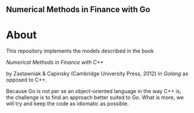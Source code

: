 ## Numerical Methods in Finance with Go

# About

This repository implements the models described in the book

*Numerical Methods in Finance with C++*

by Zastawniak & Capinsky (Cambridge University Press, 2012)
in *Golang* as opposed to C++.

Because Go is not per se an object-oriented language in the way C++
is, the challenge is to find an approach better suited to Go.
What is more, we will try and keep the code as idiomatic as possible.
